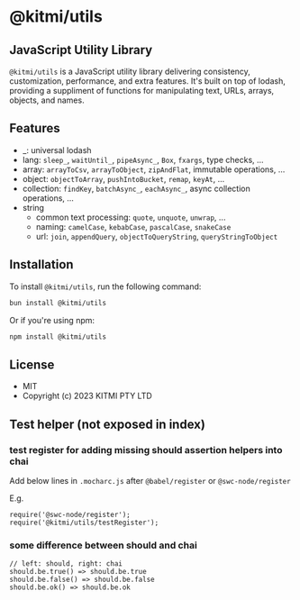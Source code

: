 # @kitmi/utils

## JavaScript Utility Library

`@kitmi/utils` is a JavaScript utility library delivering consistency, customization, performance, and extra features. It's built on top of lodash, providing a suppliment of functions for manipulating text, URLs, arrays, objects, and names.

## Features

-   _: universal lodash
-   lang: `sleep_`, `waitUntil_`, `pipeAsync_`, `Box`, `fxargs`, type checks, ...
-   array: `arrayToCsv`, `arrayToObject`, `zipAndFlat`, immutable operations, ...
-   object: `objectToArray`, `pushIntoBucket`, `remap`, `keyAt`, ...
-   collection: `findKey`, `batchAsync_`, `eachAsync_`, async collection operations, ...
-   string
    -   common text processing: `quote`, `unquote`, `unwrap`, ...
    -   naming: `camelCase`, `kebabCase`, `pascalCase`, `snakeCase`
    -   url: `join`, `appendQuery`, `objectToQueryString`, `queryStringToObject`

## Installation

To install `@kitmi/utils`, run the following command:

```bash
bun install @kitmi/utils
```

Or if you're using npm:

```bash
npm install @kitmi/utils
```

## License
- MIT
- Copyright (c) 2023 KITMI PTY LTD

## Test helper (not exposed in index)

### test register for adding missing should assertion helpers into chai

Add below lines in `.mocharc.js` after `@babel/register` or `@swc-node/register`

E.g.
```
require('@swc-node/register');
require('@kitmi/utils/testRegister');
```

### some difference between should and chai

```
// left: should, right: chai
should.be.true() => should.be.true
should.be.false() => should.be.false
should.be.ok() => should.be.ok
```
